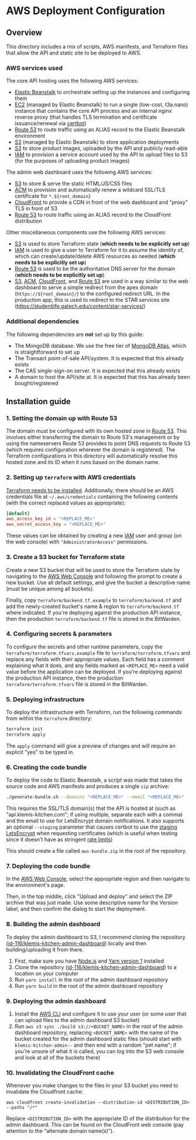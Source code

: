 # AWS Deployment Configuration

## Overview

This directory includes a mix of scripts, AWS manifests, and Terraform files that allow the API and static site to be deployed to AWS.

### AWS services used

The core API hosting uses the following AWS services:
- [Elastic Beanstalk](https://aws.amazon.com/elasticbeanstalk/) to orchestrate setting up the instances and configuring them
- [EC2](https://aws.amazon.com/ec2/) (managed by Elastic Beanstalk) to run a single (low-cost, t3a.nano) instance that contains the core API process and an internal nginx reverse proxy (that handles TLS termination and certificate issuance/renewal via [certbot](https://certbot.eff.org/))
- [Route 53](https://aws.amazon.com/route53/) to route traffic using an ALIAS record to the Elastic Beanstalk environment
- [S3](https://aws.amazon.com/s3/) (managed by Elastic Beanstalk) to store application deployments
- [S3](https://aws.amazon.com/s3/) to store product images, uploaded by the API and publicly read-able
- [IAM](https://aws.amazon.com/iam/) to provision a service account used by the API to upload files to S3 (for the purposes of uploading product images)

The admin web dashboard uses the following AWS services:
- [S3](https://aws.amazon.com/s3/) to store & serve the static HTML/JS/CSS files
- [ACM](https://aws.amazon.com/certificate-manager/) to provision and automatically renew a wildcard SSL/TLS certificate for `*.${root_domain}`
- [CloudFront](https://aws.amazon.com/cloudfront/) to provide a CDN in front of the web dashboard and "proxy" TLS in front of S3
- [Route 53](https://aws.amazon.com/route53/) to route traffic using an ALIAS record to the CloudFront distribution

Other miscellaneous components use the following AWS services:
- [S3](https://aws.amazon.com/s3/) is used to store Terraform state (**which needs to be explicitly set up**)
- [IAM](https://aws.amazon.com/iam/) is used to give a user to Terraform for it to assume the identity of, which can create/update/delete AWS resources as needed (**which needs to be explicitly set up**)
- [Route 53](https://aws.amazon.com/route53/) is used to be the authoritative DNS server for the domain (**which needs to be explicitly set up**)
- [S3](https://aws.amazon.com/s3/), [ACM](https://aws.amazon.com/certificate-manager/), [CloudFront](https://aws.amazon.com/cloudfront/), and [Route 53](https://aws.amazon.com/route53/) are used in a way similar to the web dashboard to serve a simple redirect from the apex domain (`https://${root_domain}/`) to the configured redirect URL. In the production app, this is used to redirect to the STAR services site (https://studentlife.gatech.edu/content/star-services/)

### Additional dependencies

The following dependencies are **not** set up by this guide:
- The MongoDB database. We use the free tier of [MongoDB Atlas](https://www.mongodb.com/cloud/atlas), which is straightforward to set up
- The Transact point-of-sale API/system. It is expected that this already exists
- The CAS single-sign-on server. It is expected that this already exists
- A domain to host the API/site at. It is expected that this has already been bought/registered

## Installation guide

### 1. Setting the domain up with Route 53

The domain must be configured with its own hosted zone in [Route 53](https://aws.amazon.com/route53/). This involves either transferring the domain to Route 53's management or by using the nameservers Route 53 provides to point DNS requests to Route 53 (which requires configuration wherever the domain is registered). The Terraform configurations in this directory will automatically resolve this hosted zone and its ID when it runs based on the domain name.

### 2. Setting up `terraform` with AWS credentials

[Terraform needs to be installed](https://learn.hashicorp.com/tutorials/terraform/install-cli). Additionally, there should be an AWS credentials file at `~/.aws/credentials` containing the following contents (with the correct replaced values as appropriate):

```toml
[default]
aws_access_key_id = "<REPLACE_ME>"
aws_secret_access_key = "<REPLACE_ME>"
```

These values can be obtained by creating a new [IAM](https://aws.amazon.com/iam/) user and group (on the web console) with `"AdministratorAccess"` permissions.

### 3. Create a S3 bucket for Terraform state

Create a new S3 bucket that will be used to store the Terraform state by navigating to the [AWS Web Console](https://s3.console.aws.amazon.com/s3/home) and following the prompt to create a new bucket. Use all default settings, and give the bucket a descriptive name (must be unique among all buckets).

Finally, copy `terraform/backend.tf.example` to `terraform/backend.tf` and add the newly-created bucket's name & region to `terraform/backend.tf` where indicated. If you're deploying against the production API instance, then the production `terraform/backend.tf` file is stored in the BitWarden.

### 4. Configuring secrets & parameters

To configure the secrets and other runtime parameters, copy the `terraform/terraform.tfvars.example` file to `terraform/terraform.tfvars` and replace any fields with their appropriate values. Each field has a comment explaining what it does, and any fields marked as `<REPLACE_ME>` need a valid value before the application can be deployed. If you're deploying against the production API instance, then the production `terraform/terraform.tfvars` file is stored in the BitWarden.

### 5. Deploying infrastructure

To deploy the infrastructure with Terraform, run the following commands from within the `terraform` directory:

```sh
terraform init
terraform apply
```

The `apply` command will give a preview of changes and will require an explicit "yes" to be typed in.

### 6. Creating the code bundle

To deploy the code to Elastic Beanstalk, a script was made that takes the source code and AWS manifests and produces a single `zip` archive:

```sh
./generate-bundle.sh --domains "<REPLACE_ME>" --email "<REPLACE_ME>"
```

This requires the SSL/TLS domain(s) that the API is hosted at (such as "api.klemis-kitchen.com"; if using multiple, separate each with a comma) and the email to use for LetsEncrypt domain notifications. It also supports an optional `--staging` parameter that causes certbot to use the [staging LetsEncrypt](https://letsencrypt.org/docs/staging-environment/) when requesting certificates (which is useful when testing since it doesn't have as stringent [rate limits](https://letsencrypt.org/docs/rate-limits/))

This should create a file called `aws-bundle.zip` in the root of the repository.

### 7. Deploying the code bundle

In the [AWS Web Console](https://console.aws.amazon.com/elasticbeanstalk/home), select the appropriate region and then navigate to the environment's page.

Then, in the top middle, click "Upload and deploy" and select the ZIP archive that was just made. Use some descriptive name for the Version label, and then confirm the dialog to start the deployment.

### 8. Building the admin dashboard

To deploy the admin dashboard to S3, I recommend cloning the repository ([jd-116/klemis-kitchen-admin-dashboard](https://github.com/jd-116/klemis-kitchen-admin-dashboard)) locally and then building/uploading it from there.

1. First, make sure you have [Node.js](https://nodejs.org/en/) and [Yarn version 1](https://classic.yarnpkg.com/lang/en/docs/install/) installed
1. Clone the repository ([jd-116/klemis-kitchen-admin-dashboard](https://github.com/jd-116/klemis-kitchen-admin-dashboard)) to a location on your computer
1. Run `yarn install` in the root of the admin dashboard repository
1. Run `yarn build` in the root of the admin dashboard repository

### 9. Deploying the admin dashboard

1. Install the [AWS CLI](https://aws.amazon.com/cli/) and configure it to use your user (or some user that can upload files to the admin dashboard S3 bucket)
1. Run `aws s3 sync ./build s3://<BUCKET_NAME>` in the root of the admin dashboard repository, replacing `<BUCKET_NAME>` with the name of the bucket created for the admin dashboard static files (should start with `klemis-kitchen-admin--` and then end with a random "pet name"; if you're unsure of what it is called, you can log into the S3 web console and look at all of the buckets there)

### 10. Invalidating the CloudFront cache

Whenever you make changes to the files in your S3 bucket you need to invalidate the Cloudfront cache:

```
aws cloudfront create-invalidation --distribution-id <DISTRIBUTION_ID> --paths "/*"
```

Replace `<DISTRIBUTION_ID>` with the appropriate ID of the distribution for the admin dashboard. This can be found on the CloudFront web console (pay attention to the "alternate domain name(s)").
